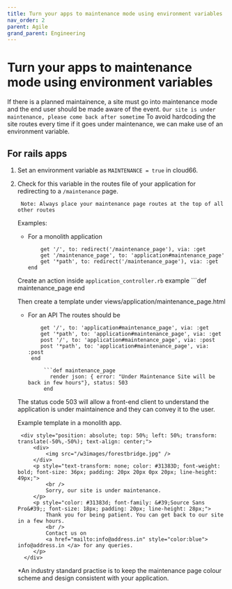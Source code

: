 ```yaml
---
title: Turn your apps to maintenance mode using environment variables
nav_order: 2
parent: Agile
grand_parent: Engineering
---
```


# Turn your apps to maintenance mode using environment variables

If there is a planned maintainence, a site must go into maintenance mode and the end user should be made aware of the event. 
	`Our site is under maintenance, please come back after sometime`
To avoid hardcoding the site routes every time if it goes under maintenance, we can make use of an environment variable.

##	For rails apps

1. Set an environment variable as `MAINTENANCE = true` in cloud66.
2. Check for this variable in the routes file of your application for redirecting to a `/maintenance` page.
		
		Note: Always place your maintenance page routes at the top of all other routes

	Examples:
	- For a monolith application
		```if ENV["MAINTENANCE"] == true
			get '/', to: redirect('/maintenance_page'), via: :get
			get '/maintenance_page', to: 'application#maintenance_page'
			get '*path', to: redirect('/maintenance_page'), via: :get
		end

	Create an action inside `application_controller.rb` example
		```def maintenance_page
		end

	Then create a template under views/application/maintenance_page.html
	
	- For an API 
		The routes should be
		```if ENV["MAINTENANCE"] == true
			get '/', to: 'application#maintenance_page', via: :get
			get '*path', to: 'application#maintenance_page', via: :get
			post '/', to: 'application#maintenance_page', via: :post
			post '*path', to: 'application#maintenance_page', via: :post
		 end

	         ```def maintenance_page
		       render json: { error: "Under Maintenance Site will be back in few hours"}, status: 503
	         end
	 The status code 503 will allow a front-end client to understand the application is under maintainence and they can convey it to the user. 
	         
	Example template in a monolith app. 

		<div style="position: absolute; top: 50%; left: 50%; transform: translate(-50%,-50%); text-align: center;">
			<div>
				<img src="/w3images/forestbridge.jpg" />
			</div>
			<p style="text-transform: none; color: #31383D; font-weight: bold; font-size: 36px; padding: 20px 20px 0px 20px; line-height: 49px;">
				<br />
				Sorry, our site is under maintenance.
			</p>
			<p style="color: #31383d; font-family: &#39;Source Sans Pro&#39;; font-size: 18px; padding: 20px; line-height: 28px;">
				Thank you for being patient. You can get back to our site in a few hours.
				<br />
				Contact us on
				<a href="mailto:info@address.in" style="color:blue"> info@address.in </a> for any queries.
			</p>
		 </div>
	
	*An industry standard practise is to keep the maintenance page colour scheme and design consistent with your application. 

